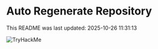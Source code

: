# Auto Regenerate Repository

This README was last updated: 2025-10-26 11:31:13

 ![TryHackMe](https://tryhackme.com/badge/533634)